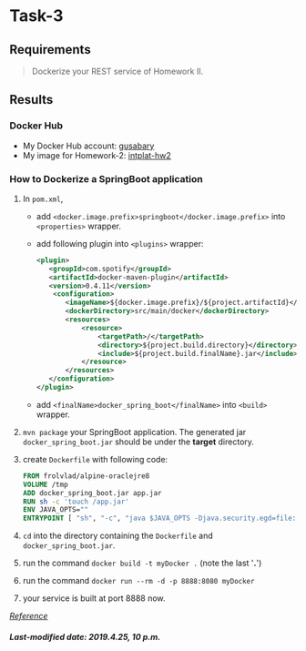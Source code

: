 # Task-3

## Requirements

>Dockerize your REST service of Homework II.

## Results

### Docker Hub

+ My Docker Hub account: [gusabary](<https://hub.docker.com/u/gusabary>)
+ My image for Homework-2: [intplat-hw2](<https://cloud.docker.com/repository/docker/gusabary/intplat-hw2>)

### How to Dockerize a SpringBoot application

1. In `pom.xml`, 

   + add `<docker.image.prefix>springboot</docker.image.prefix>` into `<properties>` wrapper.

   + add following plugin into `<plugins>` wrapper:

     ```xml
     <plugin>
     	<groupId>com.spotify</groupId>
     	<artifactId>docker-maven-plugin</artifactId>
     	<version>0.4.11</version>
         <configuration>
     		<imageName>${docker.image.prefix}/${project.artifactId}</imageName>
     		<dockerDirectory>src/main/docker</dockerDirectory>
     		<resources>
     			<resource>
     				<targetPath>/</targetPath>
     				<directory>${project.build.directory}</directory>
     				<include>${project.build.finalName}.jar</include>
     			</resource>
     		</resources>
     	</configuration>
     </plugin>
     ```

   + add `<finalName>docker_spring_boot</finalName>` into `<build>` wrapper.

2. `mvn package` your SpringBoot application. The generated jar `docker_spring_boot.jar` should be under the **target** directory.

3. create `Dockerfile` with following code:

   ```dockerfile
   FROM frolvlad/alpine-oraclejre8
   VOLUME /tmp
   ADD docker_spring_boot.jar app.jar
   RUN sh -c 'touch /app.jar'
   ENV JAVA_OPTS=""
   ENTRYPOINT [ "sh", "-c", "java $JAVA_OPTS -Djava.security.egd=file:/dev/./urandom -jar /app.jar" ]
   ```

4. `cd` into the directory containing the `Dockerfile` and `docker_spring_boot.jar`.

5. run the command `docker build -t myDocker .` (note the last '**.**')

6. run the command `docker run --rm -d -p 8888:8080 myDocker`

7. your service is built at port 8888 now.

*[Reference](<https://blog.csdn.net/caox_nazi/article/details/78366584#commentBox>)*

##### Last-modified date: 2019.4.25, 10 p.m.


